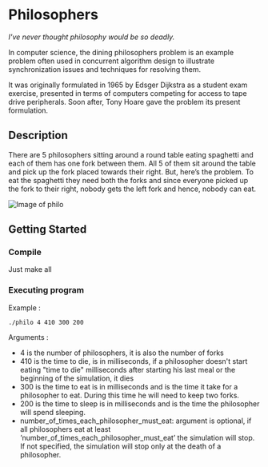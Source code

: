 # Philosophers

*I've never thought philosophy would be so deadly.*

In computer science, the dining philosophers problem is an
example problem often used in concurrent algorithm design to
illustrate synchronization issues and techniques for resolving them.

It was originally formulated in 1965 by Edsger Dijkstra as a
student exam exercise, presented in terms of computers competing
for access to tape drive peripherals. Soon after, Tony Hoare gave
the problem its present formulation.

## Description

There are 5 philosophers sitting around a round table eating spaghetti and each of them has one fork between them. All 5 of them sit around the table and pick up the fork placed towards their right. But, here’s the problem. To eat the spaghetti they need both the forks and since everyone picked up the fork to their right, nobody gets the left fork and hence, nobody can eat.

![Image of philo](https://static.javatpoint.com/operating-system/images/os-dining-philosophers-problem.gif)

## Getting Started

### Compile

Just make all

### Executing program

Example :
```
./philo 4 410 300 200 
```
Arguments :
* 4 is the number of philosophers, it is also the number of forks
* 410 is the time to die, is in milliseconds, if a philosopher doesn't start eating "time to die" milliseconds after starting his last meal or the beginning of the simulation, it dies
* 300 is the time to eat is in milliseconds and is the time it take for a philosopher to eat. During this time he will need to keep two forks.
* 200 is the time to sleep is in milliseconds and is the time the philosopher will spend sleeping.
* number_of_times_each_philosopher_must_eat: argument is optional, if all
philosophers eat at least ’number_of_times_each_philosopher_must_eat’ the
simulation will stop. If not specified, the simulation will stop only at the death
of a philosopher.
